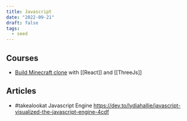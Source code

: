 ```yaml
---
title: Javascript
date: "2022-09-21"
draft: false
tags:
  - seed
---
```


## Courses

- [Build Minecraft clone](https://www.freecodecamp.org/news/code-a-minecraft-clone-using-react-and-three-js/)
  with [[React]] and [[ThreeJs]]

## Articles

- #takealookat Javascript Engine
  https://dev.to/lydiahallie/javascript-visualized-the-javascript-engine-4cdf
